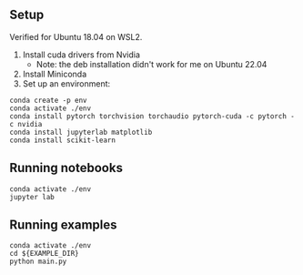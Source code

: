 ## Setup

Verified for Ubuntu 18.04 on WSL2. 

1. Install cuda drivers from Nvidia
    * Note: the deb installation didn't work for me on Ubuntu 22.04
2. Install Miniconda
3. Set up an environment:
```
conda create -p env
conda activate ./env
conda install pytorch torchvision torchaudio pytorch-cuda -c pytorch -c nvidia
conda install jupyterlab matplotlib
conda install scikit-learn
```

## Running notebooks

```
conda activate ./env
jupyter lab
```

## Running examples
```
conda activate ./env
cd ${EXAMPLE_DIR}
python main.py
```
